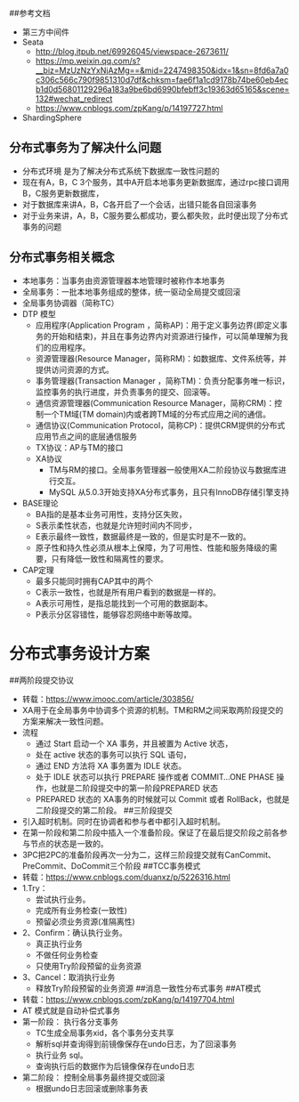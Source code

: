 ##参考文档
* 第三方中间件
 * Seata
    * http://blog.itpub.net/69926045/viewspace-2673611/
    * https://mp.weixin.qq.com/s?__biz=MzUzNzYxNjAzMg==&mid=2247498350&idx=1&sn=8fd6a7a0c306c566c790f9851310d7df&chksm=fae6f1a1cd9178b74be60eb4ecb1d0d56801129296a183a9be6bd6990bfebff3c19363d65165&scene=132#wechat_redirect
    * https://www.cnblogs.com/zpKang/p/14197727.html
 * ShardingSphere
## 分布式事务为了解决什么问题
* 分布式环境 是为了解决分布式系统下数据库一致性问题的
* 现在有A，B，C 3个服务，其中A开启本地事务更新数据库，通过rpc接口调用B，C服务更新数据库，
* 对于数据库来讲A，B，C各开启了一个会话，出错只能各自回滚事务
* 对于业务来讲，A，B，C服务要么都成功，要么都失败，此时便出现了分布式事务的问题
## 分布式事务相关概念
* 本地事务：当事务由资源管理器本地管理时被称作本地事务
* 全局事务：一批本地事务组成的整体，统一驱动全局提交或回滚
* 全局事务协调器（简称TC）
* DTP 模型
    * 应用程序(Application Program ，简称AP)：用于定义事务边界(即定义事务的开始和结束)，并且在事务边界内对资源进行操作，可以简单理解为我们的应用程序。
    * 资源管理器(Resource Manager，简称RM)：如数据库、文件系统等，并提供访问资源的方式。
    * 事务管理器(Transaction Manager ，简称TM)：负责分配事务唯一标识，监控事务的执行进度，并负责事务的提交、回滚等。
    * 通信资源管理器(Communication Resource Manager，简称CRM)：控制一个TM域(TM domain)内或者跨TM域的分布式应用之间的通信。
    * 通信协议(Communication Protocol，简称CP)：提供CRM提供的分布式应用节点之间的底层通信服务
    * TX协议：AP与TM的接口
    * XA协议
        * TM与RM的接口。全局事务管理器一般使用XA二阶段协议与数据库进行交互。
        * MySQL 从5.0.3开始支持XA分布式事务，且只有InnoDB存储引擎支持                                             
* BASE理论
    * BA指的是基本业务可用性，支持分区失败，
    * S表示柔性状态，也就是允许短时间内不同步，
    * E表示最终一致性，数据最终是一致的，但是实时是不一致的。
    * 原子性和持久性必须从根本上保障，为了可用性、性能和服务降级的需要，只有降低一致性和隔离性的要求。
* CAP定理
    * 最多只能同时拥有CAP其中的两个
    * C表示一致性，也就是所有用户看到的数据是一样的。
    * A表示可用性，是指总能找到一个可用的数据副本。
    * P表示分区容错性，能够容忍网络中断等故障。
# 分布式事务设计方案
##两阶段提交协议
* 转载：https://www.imooc.com/article/303856/
* XA用于在全局事务中协调多个资源的机制。TM和RM之间采取两阶段提交的方案来解决一致性问题。
* 流程
    * 通过 Start 启动一个 XA 事务，并且被置为 Active 状态，
    * 处在 active 状态的事务可以执行 SQL 语句，
    * 通过 END 方法将 XA 事务置为 IDLE 状态。
    * 处于 IDLE 状态可以执行 PREPARE 操作或者 COMMIT…ONE PHASE 操作，也就是二阶段提交中的第一阶段PREPARED 状态
    * PREPARED 状态的 XA事务的时候就可以 Commit 或者 RollBack，也就是二阶段提交的第二阶段。
##三阶段提交
* 引入超时机制。同时在协调者和参与者中都引入超时机制。
* 在第一阶段和第二阶段中插入一个准备阶段。保证了在最后提交阶段之前各参与节点的状态是一致的。
* 3PC把2PC的准备阶段再次一分为二，这样三阶段提交就有CanCommit、PreCommit、DoCommit三个阶段
##TCC事务模式
* 转载：https://www.cnblogs.com/duanxz/p/5226316.html
* 1.Try：
  - 尝试执行业务。
  - 完成所有业务检查(一致性)
  - 预留必须业务资源(准隔离性)
* 2、Confirm：确认执行业务。 
  - 真正执行业务
  - 不做任何业务检查
  - 只使用Try阶段预留的业务资源
* 3、Cancel：取消执行业务
  - 释放Try阶段预留的业务资源
##消息一致性分布式事务
##AT模式
* 转载：https://www.cnblogs.com/zpKang/p/14197704.html
* AT 模式就是自动补偿式事务
* 第一阶段： 执行各分支事务
    * TC生成全局事务xid，各个事务分支共享
    * 解析sql并查询得到前镜像保存在undo日志，为了回滚事务
    * 执行业务 sql。
    * 查询执行后的数据作为后镜像保存在undo日志  
* 第二阶段： 控制全局事务最终提交或回滚
    * 根据undo日志回滚或删除事务表
  



     

